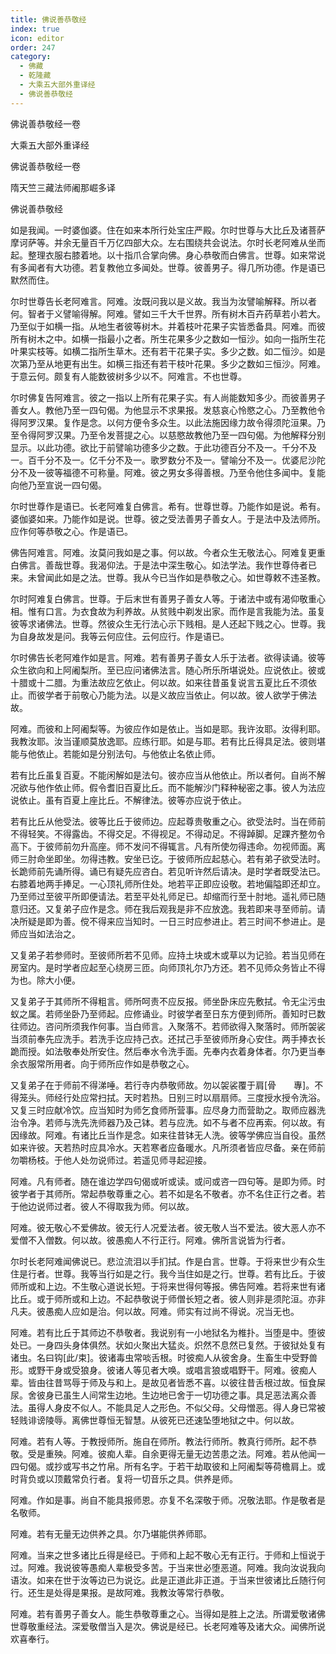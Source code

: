 ```yaml
---
title: 佛说善恭敬经
index: true
icon: editor
order: 247
category:
  - 佛藏
  - 乾隆藏
  - 大乘五大部外重译经
  - 佛说善恭敬经
---
```


佛说善恭敬经一卷  

大乘五大部外重译经  

佛说善恭敬经一卷  

隋天竺三藏法师阇那崛多译  

佛说善恭敬经  

如是我闻。一时婆伽婆。住在如来本所行处宝庄严殿。尔时世尊与大比丘及诸菩萨摩诃萨等。并余无量百千万亿四部大众。左右围绕共会说法。尔时长老阿难从坐而起。整理衣服右膝着地。以十指爪合掌向佛。身心恭敬而白佛言。世尊。如来常说有多闻者有大功德。若复教他立多闻处。世尊。彼善男子。得几所功德。作是语已默然而住。  

尔时世尊告长老阿难言。阿难。汝既问我以是义故。我当为汝譬喻解释。所以者何。智者于义譬喻得解。阿难。譬如三千大千世界。所有树木百卉药草若小若大。乃至似于如横一指。从地生者彼等树木。并着枝叶花果子实皆悉备具。阿难。而彼所有树木之中。如横一指最小之者。所生花果多少之数如一恒沙。如向一指所生花叶果实枝等。如横二指所生草木。还有若干花果子实。多少之数。如二恒沙。如是次第乃至从地更有出生。如横三指还有若干枝叶花果。多少之数如三恒沙。阿难。于意云何。颇复有人能数彼树多少以不。阿难言。不也世尊。  

尔时佛复告阿难言。彼之一指以上所有花果子实。有人尚能数知多少。而彼善男子善女人。教他乃至一四句偈。为他显示不求果报。发慈哀心怜愍之心。乃至教他令得阿罗汉果。复作是念。以何方便令多众生。以此法施因缘力故令得须陀洹果。乃至令得阿罗汉果。乃至令发菩提之心。以慈愍故教他乃至一四句偈。为他解释分别显示。以此功德。欲比于前譬喻功德多少之数。于此功德百分不及一。千分不及一。百千分不及一。亿千分不及一。歌罗数分不及一。譬喻分不及一。优婆尼沙陀分不及一彼等福德不可称量。阿难。彼之男女多得善根。乃至令他住多闻中。复能向他乃至宣说一四句偈。  

尔时世尊作是语已。长老阿难复白佛言。希有。世尊世尊。乃能作如是说。希有。婆伽婆如来。乃能作如是说。世尊。彼之受法善男子善女人。于是法中及法师所。应作何等恭敬之心。作是语已。  

佛告阿难言。阿难。汝莫问我如是之事。何以故。今者众生无敬法心。阿难复更重白佛言。善哉世尊。我渴仰法。于是法中深生敬心。如法学法。我作世尊侍者已来。未曾闻此如是之法。世尊。我从今已当作如是恭敬之心。如世尊敕不违圣教。  

尔时阿难复白佛言。世尊。于后末世有善男子善女人等。于诸法中或有渴仰敬重心相。惟有口言。为衣食故为利养故。从贫贱中剃发出家。而作是言我能为法。虽复彼等求诸佛法。世尊。然彼众生无行法心示下贱相。是人还起下贱之心。世尊。我为自身故发是问。我等云何应住。云何应行。作是语已。  

尔时佛告长老阿难作如是言。阿难。若有善男子善女人乐于法者。欲得读诵。彼等众生欲向和上阿阇梨所。至已应问诸佛法言。随心所乐所堪说处。应说依止。彼或十腊或十二腊。为重法故应乞依止。何以故。如来往昔虽复说言五夏比丘不须依止。而彼学者于前敬心乃能为法。以是义故应当依止。何以故。彼人欲学于佛法故。  

阿难。而彼和上阿阇梨等。为彼应作如是依止。当如是耶。我许汝耶。汝得利耶。我教汝耶。汝当谨顺莫放逸耶。应练行耶。如是与耶。若有比丘得具足法。彼则堪能与他依止。若能如是分别法句。与他依止名依止师。  

若有比丘虽复百夏。不能闲解如是法句。彼亦应当从他依止。所以者何。自尚不解况欲与他作依止师。假令耆旧百夏比丘。而不能解沙门释种秘密之事。彼人为法应说依止。虽有百夏上座比丘。不解律法。彼等亦应说于依止。  

若有比丘从他受法。彼等比丘于彼师边。应起尊贵敬重之心。欲受法时。当在师前不得轻笑。不得露齿。不得交足。不得视足。不得动足。不得踔脚。足踝齐整勿令高下。于彼师前勿升高座。师不发问不得辄言。凡有所使勿得违命。勿视师面。离师三肘命坐即坐。勿得违教。安坐已讫。于彼师所应起慈心。若有弟子欲受法时。长跪师前先诵所得。诵已有疑先应咨白。若见听许然后请决。是时学者既受法已。右膝着地两手捧足。一心顶礼师所住处。地若平正即应设敬。若地偏隘即还却立。乃至师过至彼平所即便请法。若至平处礼师足已。却缩而行至十肘地。遥礼师已随意归还。又复弟子应作是念。师在我后观我是非不应放逸。我若即来寻至师前。请决所疑是即为善。傥不得来应当知时。一日三时应参进止。若三时间不参进止。是师应当如法治之。  

又复弟子若参师时。至彼师所若不见师。应持土块或木或草以为记验。若当见师在房室内。是时学者应起至心绕房三匝。向师顶礼尔乃方还。若不见师众务皆止不得为也。除大小便。  

又复弟子于其师所不得粗言。师所呵责不应反报。师坐卧床应先敷拭。令无尘污虫蚁之属。若师坐卧乃至师起。应修诵业。时彼学者至日东方便到师所。善知时已数往师边。咨问所须我作何事。当白师言。入聚落不。若师欲得入聚落时。师所袈裟当须前奉先应洗手。若洗手讫应持己衣。还拭己手至彼师所身心安住。两手捧衣长跪而授。如法敬奉处所安住。然后奉水令洗手面。先奉内衣着身体者。尔乃更当奉余衣服常所用者。向于师所应作如是恭敬之心。  

又复弟子在于师前不得涕唾。若行寺内恭敬师故。勿以袈裟覆于肩[骨　　專]。不得笼头。师经行处应常扫拭。天时若热。日别三时以扇扇师。三度授水授令洗浴。又复三时应献冷饮。应当知时为师乞食师所营事。应尽身力而营助之。取师应器洗治令净。若师与洗先洗师器乃及己钵。若与应洗。如不与者不应再索。何以故。有因缘故。阿难。有诸比丘当作是念。如来往昔钵无人洗。彼等学佛应当自役。虽然如来许彼。天若热时应具冷水。天若寒者应备暖水。凡所须者皆应尽备。亲在师前勿嚼杨枝。于他人处勿说师过。若遥见师寻起迎接。  

阿难。凡有师者。随在谁边学四句偈或听或读。或问或咨一四句等。是即为师。时彼学者于其师所。常起恭敬尊重之心。若不如是名不敬者。亦不名住正行之者。若于他边说师过者。彼人不得取我为师。何以故。  

阿难。彼无敬心不爱佛故。彼无行人况爱法者。彼无敬人当不爱法。彼大恶人亦不爱僧不入僧数。何以故。彼愚痴人不行正行。阿难。佛所言说皆为行者。  

尔时长老阿难闻佛说已。悲泣流泪以手扪拭。作是白言。世尊。于将来世少有众生住是行者。世尊。我等当行如是之行。我今当住如是之行。世尊。若有比丘。于彼师所或和上边。不生敬心道说长短。于将来世得何等报。佛告阿难。若将来世有诸比丘。或于师所或和上边。不起恭敬说于师僧长短之者。彼人则非是须陀洹。亦非凡夫。彼愚痴人应如是治。何以故。阿难。师实有过尚不得说。况当无也。  

阿难。若有比丘于其师边不恭敬者。我说别有一小地狱名为椎扑。当堕是中。堕彼处已。一身四头身体俱然。状如火聚出大猛炎。炽然不息然已复然。于彼狱处复有诸虫。名曰钩[此/束]。彼诸毒虫常啖舌根。时彼痴人从彼舍身。生畜生中受野兽形。或野干身或受狼身。彼诸人等见者大唤。或唱言狼或唱野干。阿难。彼痴人辈。皆由往昔骂辱于师及与和上。是故见者皆悉不喜。以彼往昔舌根过故。恒食屎尿。舍彼身已虽生人间常生边地。生边地已舍于一切功德之事。具足恶法离众善法。虽得人身皮不似人。不能具足人之形色。不似父母。父母憎恶。得人身已常被轻贱诽谤陵辱。离佛世尊恒无智慧。从彼死已还速坠堕地狱之中。何以故。  

阿难。若有人等。于教授师所。施自在师所。教法行师所。教真行师所。起不恭敬。受是重殃。阿难。彼痴人辈。自余更得无量无边苦患之法。阿难。若从他闻一四句偈。或抄或写书之竹帛。所有名字。于若干劫取彼和上阿阇梨等荷檐肩上。或时背负或以顶戴常负行者。复将一切音乐之具。供养是师。  

阿难。作如是事。尚自不能具报师恩。亦复不名深敬于师。况敬法耶。作是敬者是名敬师。  

阿难。若有无量无边供养之具。尔乃堪能供养师耶。  

阿难。当来之世多诸比丘得是经已。于师和上起不敬心无有正行。于师和上恒说于过。阿难。我说彼等愚痴人辈极受多苦。于当来世必堕恶道。阿难。我向汝说我向语汝。如来在世于汝等边已为说讫。此是正道此非正道。于当来世彼诸比丘随行何行。还生是处得是果报。是故阿难。我教汝等常行恭敬。  

阿难。若有善男子善女人。能生恭敬尊重之心。当得如是胜上之法。所谓爱敬诸佛世尊敬重经法。深爱敬僧当入是次。佛说是经已。长老阿难等及诸大众。闻佛所说欢喜奉行。  

